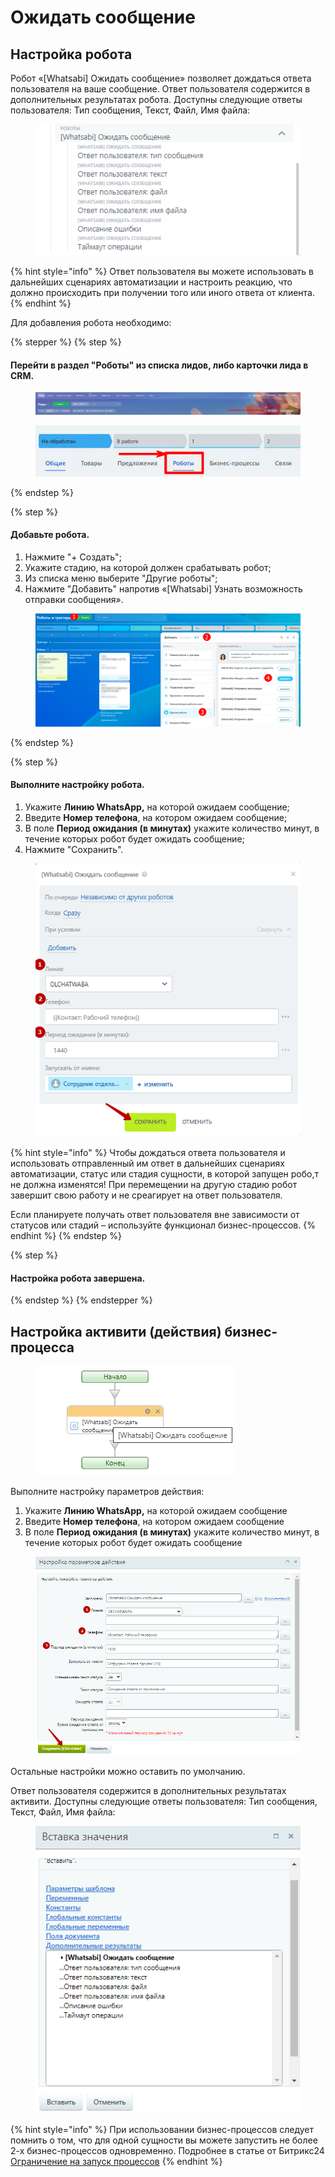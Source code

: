 # Ожидать сообщение

## Настройка робота

Робот «\[Whatsabi] Ожидать сообщение» позволяет дождаться ответа пользователя на ваше сообщение. Ответ пользователя содержится в дополнительных результатах робота. Доступны следующие ответы пользователя: Тип сообщения, Текст, Файл, Имя файла:

<figure><img src="../../.gitbook/assets/image (247).png" alt=""><figcaption></figcaption></figure>

{% hint style="info" %}
Ответ пользователя вы можете использовать в дальнейших сценариях автоматизации и настроить реакцию, что должно происходить при получении того или иного ответа от клиента.
{% endhint %}

Для добавления робота необходимо:

{% stepper %}
{% step %}
#### Перейти в раздел "Роботы" из списка лидов, либо карточки лида в CRM.

<figure><img src="../../.gitbook/assets/image (1) (1) (1).png" alt=""><figcaption></figcaption></figure>

<figure><img src="../../.gitbook/assets/image (1) (1) (1) (1).png" alt=""><figcaption></figcaption></figure>
{% endstep %}

{% step %}
#### Добавьте робота.

1. Нажмите "+ Создать";&#x20;
2. Укажите стадию, на которой должен срабатывать робот;&#x20;
3. Из списка меню выберите "Другие роботы";
4. Нажмите "Добавить" напротив «\[Whatsabi] Узнать возможность отправки сообщения».

<figure><img src="../../.gitbook/assets/image (316).png" alt=""><figcaption></figcaption></figure>
{% endstep %}

{% step %}
#### Выполните настройку робота.

1. Укажите **Линию WhatsApp,** на которой ожидаем сообщение;
2. Введите **Номер телефона**, на котором ожидаем сообщение;
3. В поле **Период ожидания (в минутах)** укажите количество минут, в течение которых робот будет ожидать сообщение;
4. Нажмите "Сохранить".

<figure><img src="../../.gitbook/assets/image (249).png" alt=""><figcaption></figcaption></figure>

{% hint style="info" %}
Чтобы дождаться ответа пользователя и использовать отправленный им ответ в дальнейших сценариях автоматизации, статус или стадия сущности, в которой запущен робо,т не должна изменятся! При перемещении на другую стадию робот завершит свою работу и не среагирует на ответ пользователя.&#x20;

Если планируете получать ответ пользователя вне зависимости от статусов или стадий – используйте функционал бизнес-процессов.&#x20;
{% endhint %}
{% endstep %}

{% step %}
#### Настройка робота завершена.
{% endstep %}
{% endstepper %}

## Настройка активити (действия) бизнес-процесса

<figure><img src="../../.gitbook/assets/image (250).png" alt=""><figcaption></figcaption></figure>

Выполните настройку параметров действия:

1. Укажите **Линию WhatsApp,** на которой ожидаем сообщение
2. Введите **Номер телефона**, на котором ожидаем сообщение
3. В поле **Период ожидания (в минутах)** укажите количество минут, в течение которых робот будет ожидать сообщение

<figure><img src="../../.gitbook/assets/image (251).png" alt=""><figcaption></figcaption></figure>

Остальные настройки можно оставить по умолчанию.

Ответ пользователя содержится в дополнительных результатах активити. Доступны следующие ответы пользователя: Тип сообщения, Текст, Файл, Имя файла:

<figure><img src="../../.gitbook/assets/image (252).png" alt=""><figcaption></figcaption></figure>

{% hint style="info" %}
При использовании бизнес-процессов следует помнить о том, что для одной сущности вы можете запустить не более 2-х бизнес-процессов одновременно. Подробнее в статье от Битрикс24 [Ограничение на запуск процессов](https://helpdesk.bitrix24.ru/open/5671433/)
{% endhint %}
